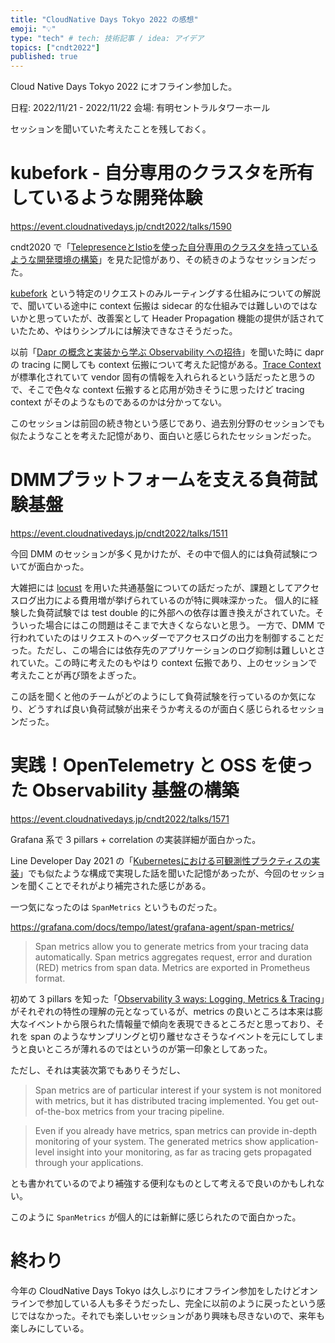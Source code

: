 ```yaml
---
title: "CloudNative Days Tokyo 2022 の感想"
emoji: "💡"
type: "tech" # tech: 技術記事 / idea: アイデア
topics: ["cndt2022"]
published: true
---
```


Cloud Native Days Tokyo 2022 にオフライン参加した。

日程: 2022/11/21 - 2022/11/22
会場: 有明セントラルタワーホール

セッションを聞いていた考えたことを残しておく。

# kubefork - 自分専用のクラスタを所有しているような開発体験

https://event.cloudnativedays.jp/cndt2022/talks/1590

cndt2020 で「[TelepresenceとIstioを使った自分専用のクラスタを持っているような開発環境の構築](https://event.cloudnativedays.jp/cndt2020/talks/17)」を見た記憶があり、その続きのようなセッションだった。

[kubefork](https://github.com/wantedly/kubefork-controller) という特定のリクエストのみルーティングする仕組みについての解説で、聞いている途中に context 伝搬は sidecar 的な仕組みでは難しいのではないかと思っていたが、改善案として Header Propagation 機能の提供が話されていたため、やはりシンプルには解決できなさそうだった。

以前「[Dapr の概念と実装から学ぶ Observability への招待](https://event.cloudnativedays.jp/o11y2022/talks/1382)」を聞いた時に dapr の tracing に関しても context 伝搬について考えた記憶がある。[Trace Context](https://www.w3.org/TR/trace-context/) が標準化されていて vendor 固有の情報を入れられるという話だったと思うので、そこで色々な context 伝搬すると応用が効きそうに思ったけど tracing context がそのようなものであるのかは分かってない。

このセッションは前回の続き物という感じであり、過去別分野のセッションでも似たようなことを考えた記憶があり、面白いと感じられたセッションだった。

# DMMプラットフォームを支える負荷試験基盤

https://event.cloudnativedays.jp/cndt2022/talks/1511

今回 DMM のセッションが多く見かけたが、その中で個人的には負荷試験についてが面白かった。

大雑把には [locust](https://github.com/locustio/locust) を用いた共通基盤についての話だったが、課題としてアクセスログ出力による費用増が挙げられているのが特に興味深かった。
個人的に経験した負荷試験では test double 的に外部への依存は置き換えがされていた。そういった場合にはこの問題はそこまで大きくならないと思う。
一方で、DMM で行われていたのはリクエストのヘッダーでアクセスログの出力を制御することだった。ただし、この場合には依存先のアプリケーションのログ抑制は難しいとされていた。この時に考えたのもやはり context 伝搬であり、上のセッションで考えたことが再び頭をよぎった。

この話を聞くと他のチームがどのようにして負荷試験を行っているのか気になり、どうすれば良い負荷試験が出来そうか考えるのが面白く感じられるセッションだった。

# 実践！OpenTelemetry と OSS を使った Observability 基盤の構築

https://event.cloudnativedays.jp/cndt2022/talks/1571

Grafana 系で 3 pillars + correlation の実装詳細が面白かった。

Line Developer Day 2021 の「[Kubernetesにおける可観測性プラクティスの実装](https://linedevday.linecorp.com/2021/ja/sessions/25/)」でも似たような構成で実現した話を聞いた記憶があったが、今回のセッションを聞くことでそれがより補完された感じがある。

一つ気になったのは `SpanMetrics` というものだった。

https://grafana.com/docs/tempo/latest/grafana-agent/span-metrics/

> Span metrics allow you to generate metrics from your tracing data automatically. Span metrics aggregates request, error and duration (RED) metrics from span data. Metrics are exported in Prometheus format.

初めて 3 pillars を知った「[Observability 3 ways: Logging, Metrics & Tracing](https://www.youtube.com/watch?v=juP9VApKy_I)」がそれぞれの特性の理解の元となっているが、metrics の良いところは本来は膨大なイベントから限られた情報量で傾向を表現できるところだと思っており、それを span のようなサンプリングと切り離せなさそうなイベントを元にしてしまうと良いところが薄れるのではというのが第一印象としてあった。

ただし、それは実装次第でもありそうだし、

> Span metrics are of particular interest if your system is not monitored with metrics, but it has distributed tracing implemented. You get out-of-the-box metrics from your tracing pipeline.

> Even if you already have metrics, span metrics can provide in-depth monitoring of your system. The generated metrics show application-level insight into your monitoring, as far as tracing gets propagated through your applications.

とも書かれているのでより補強する便利なものとして考えるで良いのかもしれない。

このように `SpanMetrics` が個人的には新鮮に感じられたので面白かった。

# 終わり

今年の CloudNative Days Tokyo は久しぶりにオフライン参加をしたけどオンラインで参加している人も多そうだったし、完全に以前のように戻ったという感じではなかった。それでも楽しいセッションがあり興味も尽きないので、来年も楽しみにしている。 
